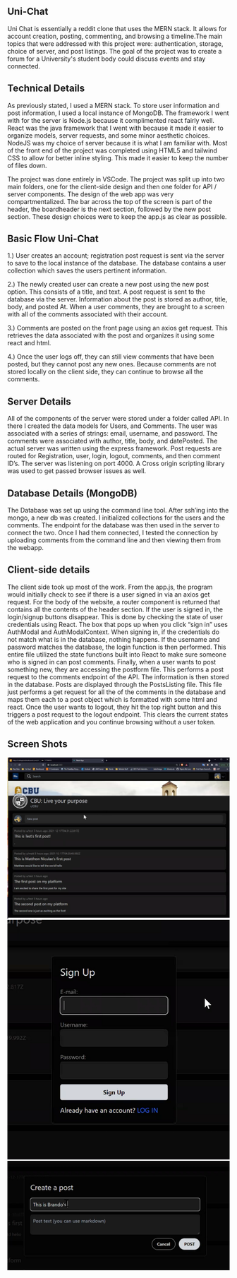 ## Uni-Chat
Uni Chat is essentially a reddit clone that uses the MERN stack. It allows for account creation, posting, commenting, and browsing a timeline.The main topics that 
were addressed with this project were: authentication, storage, choice of server, and post listings. The goal of the project was to create a forum for a University's
student body could discuss events and stay connected.

## Technical Details
As previously stated, I used a MERN stack. To store user information and post information, I used a local instance of MongoDB. The framework I went with for the server is Node.js because it complimented 
react fairly well. React was the java framework that I went with because it made it easier to organize models, server requests, and some minor aesthetic choices.
NodeJS was my choice of server because it is what I am familiar with. Most of the front end of the project was completed using HTML5 and tailwind CSS to allow for 
better inline styling. This made it easier to keep the number of files down. 	

The project was done entirely in VSCode. The project was split up into two main folders, one for the client-side design and then one folder for API / server components.
The design of the web app was very compartmentalized. The bar across the top of the screen is part of the header, the boardheader is the next section, followed by the 
new post section. These design choices were to keep the app.js as clear as possible. 


## Basic Flow Uni-Chat

1.) User creates an account; registration post request is sent via the server to save to the local instance of the database. The database contains a user collection which saves the users pertinent information. 

2.) The newly created user can create a new post using the new post option. This consists of a title, and text.  A post request is sent to the database via the server. Information about the post is stored as author, title, body, and posted At. When a user comments, they are brought to a screen with all of the comments associated with their account. 

3.) Comments are posted on the front page using an axios get request. This retrieves the data associated with the post and organizes it using some react and html. 

4.) Once the user logs off, they can still view comments that have been posted, but they cannot post any new ones. Because comments are not stored locally on the client side, they can continue to browse all the comments. 

## Server Details
All of the components of the server were stored under a folder called API. In there I created the data models for Users, and Comments. The user was associated with a series of strings: email, username, and password. 
The comments were associated with author, title, body, and datePosted. The actual server was written using the express framework. Post requests are routed for Registration, user, login, logout, comments, 
and then comment ID’s. The server was listening on port 4000. A Cross origin scripting library was used to get passed browser issues as well.

## Database Details (MongoDB)
The Database was set up using the command line tool. After ssh’ing into the mongo, a new db was created. I initialized collections for the users and the comments.
The endpoint for the database was then used in the server to connect the two. Once I had them connected, I tested the connection by uploading comments from the command 
line and then viewing them from the webapp. 

## Client-side details
The client side took up most of the work. From the app.js, the program would initially check to see if there is a user signed in via an axios get request. For the body of the
website, a router component is returned that contains all the contents of the header section. If the user is signed in, the login/signup buttons disappear. This is done
by checking the state of user credentials using React. The box that pops up when you click “sign in” uses AuthModal and AuthModalContext. When signing in, if the credentials do not
match what is in the database, nothing happens. If the username and password matches the database, the login function is then performed. This entire file utilized the state functions 
built into React to make sure someone who is signed in can post comments. Finally, when a user wants to post something new, they are accessing the postform file. This performs a post request to the comments endpoint 
of the API. The information is then stored in the database. Posts are displayed through the PostsListing file. This file just performs a get request for all the of the comments in the database and maps them each to a
post object which is formatted with some html and react. Once the user wants to logout, they hit the top right button and this triggers a post request to the logout endpoint. This clears the current states of the web application and you continue browsing without a user token.

## Screen Shots
![2](/images/MainPage.png)
![3](/images/SignUp.png)
![1](/images/CreatePost.png)

